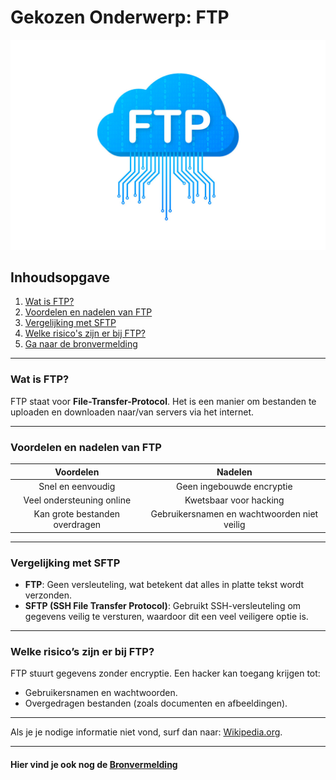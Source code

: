 # Gekozen Onderwerp: FTP

![img](FTP-File-Transfer-Icon-FTP-Technology-Graphics-17420597-1.jpg)

## Inhoudsopgave
1. [Wat is FTP?](#wat-is-ftp)
2. [Voordelen en nadelen van FTP](#voordelen-en-nadelen-van-ftp)
3. [Vergelijking met SFTP](#vergelijking-met-sftp)
4. [Welke risico's zijn er bij FTP?](#welke-risicos-zijn-er-bij-ftp)
5. [Ga naar de bronvermelding](#hier-vind-je-ook-nog-de-bronvermelding)


---

### Wat is FTP?
FTP staat voor **File-Transfer-Protocol**. Het is een manier om bestanden te uploaden en downloaden
naar/van servers via het internet.

---

### Voordelen en nadelen van FTP
| **Voordelen**                        | **Nadelen**                                    |
| :---: | :---: |
| Snel en eenvoudig                    | Geen ingebouwde encryptie                      |
| Veel ondersteuning online            | Kwetsbaar voor hacking                         |
| Kan grote bestanden overdragen       | Gebruikersnamen en wachtwoorden niet veilig    |

---

### Vergelijking met SFTP
- **FTP**: Geen versleuteling, wat betekent dat alles in platte tekst wordt verzonden.  
- **SFTP (SSH File Transfer Protocol)**: Gebruikt SSH-versleuteling om gegevens veilig te versturen, waardoor dit een veel veiligere optie is.

---
### Welke risico’s zijn er bij FTP?
FTP stuurt gegevens zonder encryptie. Een hacker kan toegang krijgen tot:
- Gebruikersnamen en wachtwoorden.
- Overgedragen bestanden (zoals documenten en afbeeldingen).

---
Als je je nodige informatie niet vond, surf dan naar: [Wikipedia.org](https://nl.wikipedia.org/wiki/File_Transfer_Protocol).

---
#### Hier vind je ook nog de [Bronvermelding](pagina2.md)
